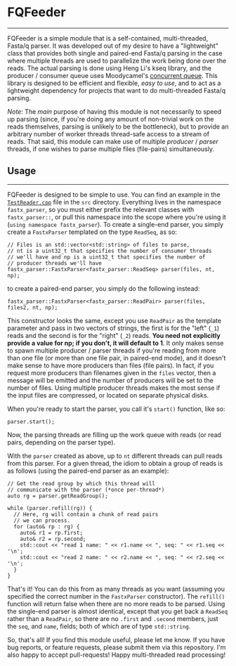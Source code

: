 # FQFeeder
---------

FQFeeder is a simple module that is a self-contained, multi-threaded, Fasta/q parser. It was developed out of my desire to have a "lightweight" class that provides both single and paired-end Fasta/q parsing in the case where multiple threads are used to parallelize the work being done over the reads.  The actual parsing is done using Heng Li's kseq library, and the producer / consumer queue uses Moodycamel's [concurrent queue](https://github.com/cameron314/concurrentqueue).  This library is designed to be efficient and flexible, *easy to use*, and to act as a lightweight dependency for projects that want to do multi-threaded Fasta/q parsing.

*Note*: The *main* purpose of having this module is not necessarily to speed up parsing (since, if you're doing any amount of non-trivial work on the reads themselves, parsing is unlikely to be the bottleneck), but to provide an arbitrary number of worker threads thread-safe access to a stream of reads.  That said, this module can make use of multiple *producer* / *parser* threads, if one wishes to parse multiple files (file-pairs) simultaneously.

## Usage
--------

FQFeeder is designed to be simple to use.  You can find an example in the [`TestReader.cpp`](https://github.com/rob-p/FQFeeder/blob/master/src/TestReader.cpp) file in the `src` directory.  Everything lives in the namespace `fastx_parser`, so you must either prefix the relevant classes with `fastx_parser::`, or pull this namespace into the scope where you're using it (`using namespace fastx_parser`).  To create a single-end parser, you simply create a `FastxParser` templated on the type `ReadSeq`, as so:

```{c++}
// Files is an std::vector<std::string> of files to parse,
// nt is a uint32_t that specifies the number of consumer threads
// we'll have and np is a uint32_t that specifies the number of 
// producer threads we'll have
fastx_parser::FastxParser<fastx_parser::ReadSeq> parser(files, nt, np);
```

to create a paired-end parser, you simply do the following instead:

```{c++}
fastx_parser::FastxParser<fastx_parser::ReadPair> parser(files, files2, nt, np);
```

This constructor looks the same, except you use `ReadPair` as the template parameter and pass in 
two vectors of strings, the first is for the "left" (`_1`) reads and the second is for the "right" (`_2`) reads.
**You need not explicitly provide a value for np; if you don't, it will default to 1**.  It only 
makes sense to spawn multiple producer / parser threads if you're reading from more than one file (or more than one file pair, in paired-end mode), and it doesn't make sense to have more producers than files (file pairs).  In fact, if you request more producers than filenames given in the `files` vector, then a message will be emitted and the number of producers will be set to the number of files.  Using multiple producer threads makes the most sense if the input files are compressed, or located on separate physical disks.

When you're ready to start the parser, you call it's `start()` function, like so:

```{c++}
parser.start();
```

Now, the parsing threads are filling up the work queue with reads (or read pairs, depending on the parser type).

With the `parser` created as above, up to `nt` different threads can pull reads from this parser.  For a given thread, the idiom to obtain a group of reads is as follows (using the paired-end parser as an example):

```{c++}
// Get the read group by which this thread will
// communicate with the parser (*once per-thread*)
auto rg = parser.getReadGroup();

while (parser.refill(rg)) {
  // Here, rg will contain a chunk of read pairs
  // we can process.
  for (auto& rp : rg) {
    auto& r1 = rp.first;
    auto& r2 = rp.second;
    std::cout << "read 1 name: " << r1.name << ", seq: " << r1.seq << '\n';
    std::cout << "read 2 name: " << r2.name << ", seq: " << r2.seq << '\n';
  }
}
```

That's it! You can do this from as many threads as you want (assuming you specified the correct number
in the `FastxParser` constructor). The `refill()` function will return false when there are 
no more reads to be parsed.  Using the single-end parser is almost identical, except that you get back
a `ReadSeq` rather than a `ReadPair`, so there are no `.first` and `.second` members, just the `seq`, and
`name`, fields; both of which are of type `std::string`.

So, that's all!  If you find this module useful, please let me know. If you have bug reports, or feature requests, please submit them via this repository.  I'm also happy to accept pull-requests!  Happy multi-threaded read processing!
